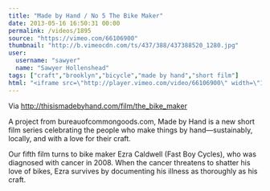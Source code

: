 ```yaml
---
title: "Made by Hand / No 5 The Bike Maker"
date: 2013-05-16 16:50:31 00:00
permalink: /videos/1895
source: "https://vimeo.com/66106900"
thumbnail: "http://b.vimeocdn.com/ts/437/388/437388520_1280.jpg"
user:
  username: "sawyer"
  name: "Sawyer Hollenshead"
tags: ["craft","brooklyn","bicycle","made by hand","short film"]
html: "<iframe src=\"http://player.vimeo.com/video/66106900\" width=\"1280\" height=\"720\" frameborder=\"0\" webkitAllowFullScreen mozallowfullscreen allowFullScreen></iframe>"
---
```


Via http://thisismadebyhand.com/film/the_bike_maker

A project from bureauofcommongoods.com, Made by Hand is a new short film series celebrating the people who make things by hand—sustainably, locally, and with a love for their craft.

Our fifth film turns to bike maker Ezra Caldwell (Fast Boy Cycles), who was diagnosed with cancer in 2008. When the cancer threatens to shatter his love of bikes, Ezra survives by documenting his illness as thoroughly as his craft.